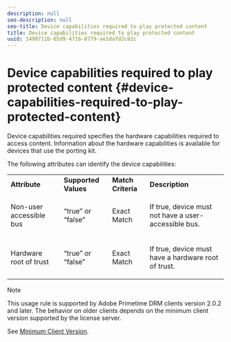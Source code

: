 ```yaml
---
description: null
seo-description: null
seo-title: Device capabilities required to play protected content
title: Device capabilities required to play protected content
uuid: 1490711b-65d9-4716-8779-ae1da7d2c82c
---
```


# Device capabilities required to play protected content {#device-capabilities-required-to-play-protected-content}

Device capabilities required specifies the hardware capabilities required to access content. Information about the hardware capabilities is available for devices that use the porting kit.

The following attributes can identify the device capabilities: 

<table id="table_v3n_fks_n4"> 
 <tbody> 
  <tr> 
   <td><b>Attribute</b> </td> 
   <td><b>Supported Values</b> </td> 
   <td><b>Match Criteria</b> </td> 
   <td><b>Description</b> </td> 
  </tr> 
  <tr> 
   <td colname="1" class="- topic/entry "> <p class="- topic/p ">Non-user accessible bus </p> </td> 
   <td colname="2" class="- topic/entry "> <p class="- topic/p ">“true” or “false” </p> </td> 
   <td colname="3" class="- topic/entry "> <p class="- topic/p ">Exact Match </p> </td> 
   <td colname="4" class="- topic/entry "> <p class="- topic/p ">If true, device must not have a user-accessible bus. </p> </td> 
  </tr> 
  <tr> 
   <td colname="1" class="- topic/entry "> <p class="- topic/p ">Hardware root of trust </p> </td> 
   <td colname="2" class="- topic/entry "> <p class="- topic/p ">“true” or “false” </p> </td> 
   <td colname="3" class="- topic/entry "> <p class="- topic/p ">Exact Match </p> </td> 
   <td colname="4" class="- topic/entry "> <p class="- topic/p ">If true, device must have a hardware root of trust. </p> </td> 
  </tr> 
 </tbody> 
</table>

>[!NOTE]
>
>This usage rule is supported by Adobe Primetime DRM clients version 2.0.2 and later. The behavior on older clients depends on the minimum client version supported by the license server. 
>
>See [Minimum Client Version](../../../../protecting-content/setting-up-the-sdk/setup-dev-env.md).


